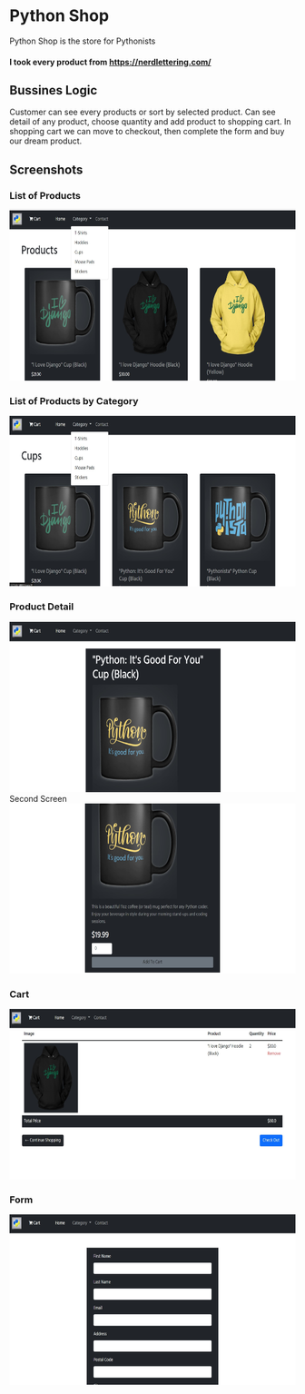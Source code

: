 # Python Shop
Python Shop is the store for Pythonists
#### I took every product from https://nerdlettering.com/

<h2>Bussines Logic</h2>
Customer can see every products or sort by selected product. Can see detail of any product, choose quantity and add product to shopping cart. In shopping cart we can move to checkout, then complete the form and buy our dream product.

<h2>Screenshots</h2>
<h3>List of Products</h3>
<img width="600" height="300" src="https://github.com/Mroku99/Python-Shop/blob/main/Python_Shop_Images/strona_startowa.jpg">
<h3>List of Products by Category</h3>
<img width="600" height="300" src="https://github.com/Mroku99/Python-Shop/blob/main/Python_Shop_Images/sortowanie_kubek.jpg">
<h3>Product Detail</h3>
<img width="600" height="300" src="https://github.com/Mroku99/Python-Shop/blob/main/Python_Shop_Images/detail.jpg">
Second Screen
<img width="600" height="300" src="https://github.com/Mroku99/Python-Shop/blob/main/Python_Shop_Images/detail2.jpg">
<h3>Cart</h3>
<img width="600" height="300" src="https://github.com/Mroku99/Python-Shop/blob/main/Python_Shop_Images/koszyk.jpg">
<h3>Form</h3>
<img width="600" height="300" src="https://github.com/Mroku99/Python-Shop/blob/main/Python_Shop_Images/checkout.jpg">
